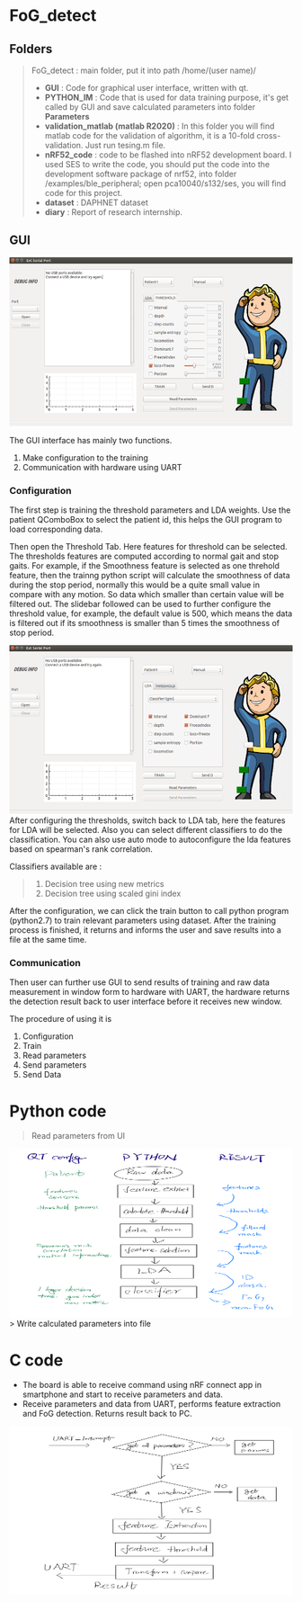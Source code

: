 # FoG_detect



## Folders
> FoG_detect : main folder, put it into path /home/(user name)/
>   - **GUI** : Code for graphical user interface, written with qt.
>   - **PYTHON_IM** : Code that is used for data training purpose, it's get called by GUI and save calculated parameters into folder **Parameters**
>   - **validation_matlab (matlab R2020)** : In this folder you will find matlab code for the validation of algorithm, it is a 10-fold cross-validation. Just run tesing.m file. 
>  - **nRF52_code** : code to be flashed into nRF52 development board. I used SES to write the code, you should put the code into the development software package of nrf52, into folder /examples/ble_peripheral;
open pca10040/s132/ses, you will find code for this project.
>  - **dataset** : DAPHNET dataset 
>  - **diary** : Report of research internship.




## GUI
<img src="GUI1.png" style="width:800px;height:300px;"/>

The GUI interface has mainly two functions.
1. Make configuration to the training
2. Communication with hardware using UART
 
### **Configuration**
The first step is training the threshold parameters and LDA weights. Use the patient QComboBox to select the patient id, this helps the GUI program to load corresponding data.

Then open the Threshold Tab. Here features for threshold can be selected. The thresholds features are computed according to normal gait and stop gaits. For example, if the Smoothness feature is selected as one threhold feature, then the trainng python script will calculate the smoothness of data during the stop period, normally this would be a quite small value in compare with any motion. So data which smaller than certain value will be filtered out. The slidebar followed can be used to further configure the threshold value, for example, the default value is 500, which means the data is filtered out if its smoothness is smaller than 5 times the smoothness of stop period.

<img src="GUI2.png" style="width:800px;height:300px;"/>
After configuring the thresholds, switch back to LDA tab, here the features for LDA will be selected. Also you can select different classifiers to do the classification. You can also use auto mode to autoconfigure the lda features based on spearman's rank correlation.

Classifiers available are :
> 1. Decision tree using new metrics 
> 2. Decision tree using scaled gini index

After the configuration, we can click the train button to call python program (python2.7) to train relevant parameters using dataset. After the training process is finished, it returns and informs the user and save results into a file at the same time. 
   
### **Communication**
Then user can further use GUI to send results of training and raw data measurement in window form to hardware with UART, the hardware returns the detection result back to user interface before it receives new window.

The procedure of using it is 
1. Configuration
2. Train
3. Read parameters
4. Send parameters
5. Send Data

# Python code

> Read parameters from UI
<img src="python.png" style="width:800px;height:300px;"/>
> Write calculated parameters into file

# C code

* The board is able to receive command using nRF connect app in smartphone and start to receive parameters and data.
* Receive parameters and data from UART, performs feature extraction and FoG detection. Returns result back to PC.
<img src="C.png" style="width:800px;height:300px;"/>
